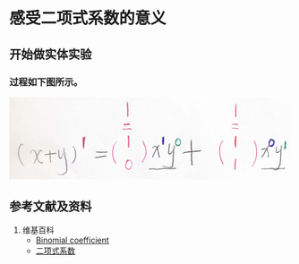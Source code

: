 # 感受二项式系数的意义

## 开始做实体实验

### 过程如下图所示。

![](/images/数论/推导出自然常数e的数值/感受二项式系数的意义/1a1.jpg)

## 参考文献及资料

1. 维基百科
	- [Binomial coefficient](https://en.wikipedia.org/wiki/Binomial_coefficient) 
	- [二项式系数](https://zh.wikipedia.org/wiki/%E4%BA%8C%E9%A0%85%E5%BC%8F%E4%BF%82%E6%95%B8) 